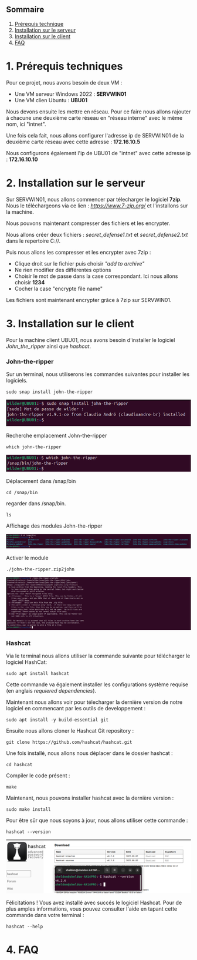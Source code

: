 ## Sommaire

1. [Prérequis technique](#prerequis-technique)
2. [Installation sur le serveur](#installation-sur-le-serveur)
3. [Installation sur le client](#installation-sur-le-client)
4. [FAQ](#faq)

# 1. Prérequis techniques
<span id="prerequis-techniques"></span>

Pour ce projet, nous avons besoin de deux VM :
- Une VM serveur Windows 2022 : **SERVWIN01**
- Une VM clien Ubuntu : **UBU01**

Nous devons ensuite les mettre en réseau. Pour ce faire nous allons rajouter à chacune une deuxième carte réseau en "réseau interne" avec le même nom, ici "intnet".

Une fois cela fait, nous allons configurer l'adresse ip de SERVWIN01 de la deuxième carte réseau avec cette adresse : **172.16.10.5**

Nous configurons également l'ip de UBU01 de "intnet" avec cette adresse ip : **172.16.10.10**

# 2. Installation sur le serveur
<span id="installation-sur-le-serveur"></span>

Sur SERVWIN01, nous allons commencer par télecharger le logiciel **7zip**. Nous le téléchargeons via ce lien : _https://www.7-zip.org/_ et l'installons sur la machine.

Nous pouvons maintenant compresser des fichiers et les encrypter. 

Nous allons créer deux fichiers : _secret_defense1.txt_ et _secret_defense2.txt_ dans le repertoire C://.

Puis nous allons les compresser et les encrypter avec 7zip : 

- Clique droit sur le fichier puis choisir _"add to archive"_
- Ne rien modifier des différentes options
- Choisir le mot de passe dans la case correspondant. Ici nous allons choisir **1234**
- Cocher la case "encrypte file name"
 
Les fichiers sont maintenant encrypter grâce à 7zip sur SERVWIN01.


# 3. Installation sur le client
<span id="installation-sur-le-client"></span>

Pour la machine client UBU01, nous avons besoin d'installer le logiciel _John_the_ripper_ ainsi que _hashcat_. 

### John-the-ripper

Sur un terminal, nous utiliserons les commandes suivantes pour installer les logiciels.

    sudo snap install john-the-ripper
    
![Installation John-the-ripper](Ressources/Installation_John-the-ripper.png)

Recherche emplacement John-the-ripper

    which john-the-ripper 
![Which John-the-ripper](Ressources/Which_John-the-ripper.png)

Déplacement dans /snap/bin

    cd /snap/bin

regarder dans /snap/bin.

    ls

Affichage des modules John-the-ripper

![Trouver John-the-ripper](Ressources/Trouver_John-the-ripper.png)

Activer le module

    ./john-the-ripper.zip2john

![Activer john2zip](Ressources/Activer_john2zip.png)


### Hashcat

Via le terminal nous allons utiliser la commande suivante pour télécharger le logiciel HashCat: 

    sudo apt install hashcat
       
Cette commande va également installer les configurations système requise (en anglais _requiered dependencies_).

Maintenant nous allons voir pour télecharger la dernière version de notre logiciel en commencant par les outils de developpement :

    sudo apt install -y build-essential git

Ensuite nous allons cloner le Hashcat Git repository : 

    git clone https://github.com/hashcat/hashcat.git

Une fois installé, nous allons nous déplacer dans le dossier hashcat : 

    cd hashcat

Compiler le code présent : 

    make 

Maintenant, nous pouvons installer hashcat avec la dernière version :
    
    sudo make install

Pour être sûr que nous soyons à jour, nous allons utiliser cette commande : 

    hashcat --version 

![capture écran version hashcat](Ressources/version_hashcat.png)

Félicitations ! Vous avez installé avec succés le logiciel Hashcat. Pour de plus amples informations, vous pouvez consulter l'aide en tapant cette commande dans votre terminal : 

    hashcat --help


    

# 4. FAQ
<span id="faq"></span>
